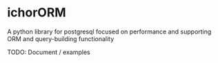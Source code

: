 # ichorORM
A python library for postgresql focused on performance and supporting ORM and query-building functionality

TODO: Document / examples
